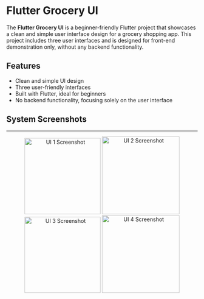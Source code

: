 # Flutter Grocery UI

The **Flutter Grocery UI** is a beginner-friendly Flutter project that showcases a clean and simple user interface design for a grocery shopping app. This project includes three user interfaces and is designed for front-end demonstration only, without any backend functionality.

## Features

- Clean and simple UI design
- Three user-friendly interfaces
- Built with Flutter, ideal for beginners
- No backend functionality, focusing solely on the user interface

## System Screenshots
---
<p align="center">
  <img src="https://github.com/user-attachments/assets/dd8dc3f9-c1df-4724-a7df-c141b8bed6f0" alt="UI 1 Screenshot" width="200">
  <img src="https://github.com/user-attachments/assets/271b1c44-30c3-484c-bdf9-8215c9feb155" alt="UI 2 Screenshot" width="204">
  <img src="https://github.com/user-attachments/assets/96e43063-9518-4535-b1aa-6c79d1b97f7c" alt="UI 3 Screenshot" width="200">
  <img src="https://github.com/user-attachments/assets/6f13d351-10f9-47a7-927e-87007f38199b" alt="UI 4 Screenshot" width="204">
</p>
